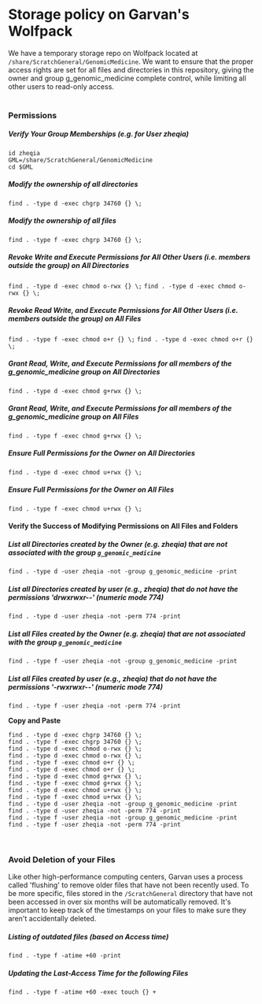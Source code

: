 # Storage policy on Garvan's Wolfpack

We have a temporary storage repo on Wolfpack located at `/share/ScratchGeneral/GenomicMedicine`. We want to ensure that the proper access rights are set for all files and directories in this repository, giving the owner and group g_genomic_medicine complete control, while limiting all other users to read-only access.
<br><br>

### Permissions

##### Verify Your Group Memberships (e.g. for User zheqia)
```
id zheqia
GML=/share/ScratchGeneral/GenomicMedicine
cd $GML
```

##### Modify the ownership of all directories
`find . -type d -exec chgrp 34760 {} \;`
##### Modify the ownership of all files
`find . -type f -exec chgrp 34760 {} \;`

##### Revoke Write and Execute Permissions for All Other Users (i.e. members outside the group) on All Directories
`find . -type d -exec chmod o-rwx {} \;`
`find . -type d -exec chmod o-rwx {} \;`
##### Revoke Read Write, and Execute Permissions for All Other Users (i.e. members outside the group) on All Files
`find . -type f -exec chmod o+r {} \;`
`find . -type d -exec chmod o+r {} \;`

##### Grant Read, Write, and Execute Permissions for all members of the g_genomic_medicine group on All Directories
`find . -type d -exec chmod g+rwx {} \;`
##### Grant Read, Write, and Execute Permissions for all members of the g_genomic_medicine group on All Files
`find . -type f -exec chmod g+rwx {} \;`

##### Ensure Full Permissions for the Owner on All Directories
`find . -type d -exec chmod u+rwx {} \;`
##### Ensure Full Permissions for the Owner on All Files
`find . -type f -exec chmod u+rwx {} \;`

#### Verify the Success of Modifying Permissions on All Files and Folders

##### List all Directories created by the Owner (e.g. zheqia) that are not associated with the group `g_genomic_medicine`
`find . -type d -user zheqia -not -group g_genomic_medicine -print`
##### List all Directories created by user (e.g., zheqia) that do not have the permissions 'drwxrwxr--' (numeric mode 774) 
`find . -type d -user zheqia -not -perm 774 -print`

##### List all Files created by the Owner (e.g. zheqia) that are not associated with the group `g_genomic_medicine`
`find . -type f -user zheqia -not -group g_genomic_medicine -print`
##### List all Files created by user (e.g., zheqia) that do not have the permissions '-rwxrwxr--' (numeric mode 774) 
`find . -type f -user zheqia -not -perm 774 -print`
<br>

**Copy and Paste**
```
find . -type d -exec chgrp 34760 {} \;
find . -type f -exec chgrp 34760 {} \;
find . -type d -exec chmod o-rwx {} \;
find . -type d -exec chmod o-rwx {} \;
find . -type f -exec chmod o+r {} \;
find . -type d -exec chmod o+r {} \;
find . -type d -exec chmod g+rwx {} \;
find . -type f -exec chmod g+rwx {} \;
find . -type d -exec chmod u+rwx {} \;
find . -type f -exec chmod u+rwx {} \;
find . -type d -user zheqia -not -group g_genomic_medicine -print
find . -type d -user zheqia -not -perm 774 -print
find . -type f -user zheqia -not -group g_genomic_medicine -print
find . -type f -user zheqia -not -perm 774 -print
```
<br>


### Avoid Deletion of your Files
Like other high-performance computing centers, Garvan uses a process called 'flushing' to remove older files that have not been recently used. To be more specific, files stored in the `/ScratchGeneral` directory that have not been accessed in over six months will be automatically removed. It's important to keep track of the timestamps on your files to make sure they aren't accidentally deleted.
<br>

##### Listing of outdated files (based on Access time)
`find . -type f -atime +60 -print`
##### Updating the Last-Access Time for the following Files
`find . -type f -atime +60 -exec touch {} +`
 
